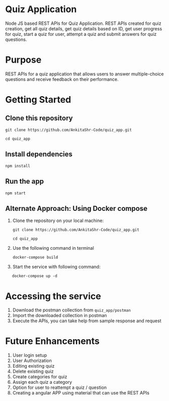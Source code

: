 # Quiz Application
Node JS based REST APIs for Quiz Application. REST APIs created for quiz creation, get all quiz details, get quiz details based on ID, get user progress for quiz, start a quiz for user, attempt a quiz and submit answers for quiz questions.

# Purpose
REST APIs for a quiz application that allows users to answer multiple-choice questions and receive feedback on their performance.

# Getting Started
## Clone this repository
```
git clone https://github.com/AnkitaShr-Code/quiz_app.git

cd quiz_app
```
## Install dependencies
```
npm install
```
## Run the app
```
npm start
```
## Alternate Approach: Using Docker compose
1. Clone the repository on your local machine:
   ```
   git clone https://github.com/AnkitaShr-Code/quiz_app.git

   cd quiz_app
   ```
3. Use the following command in terminal
   ```
   docker-compose build
   ```
4. Start the service with following command:
```
   docker-compose up -d
```
# Accessing the service
1. Download the postman collection from ``` quiz_app/postman ```
2. Import the downloaded collection in postman
3. Execute the APIs, you can take help from sample response and request


# Future Enhancements
1. User login setup
2. User Authorization
3. Editing existing quiz
4. Delete existing quiz
5. Create categories for quiz
6. Assign each quiz a category
7. Option for user to reattempt a quiz / question
8. Creating a angular APP using material that can use the REST APIs


